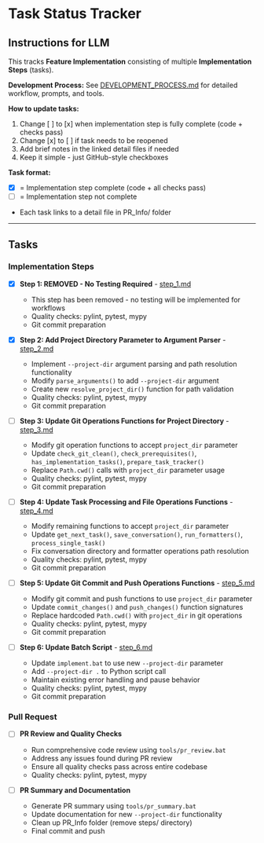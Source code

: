 # Task Status Tracker

## Instructions for LLM

This tracks **Feature Implementation** consisting of multiple **Implementation Steps** (tasks).

**Development Process:** See [DEVELOPMENT_PROCESS.md](./DEVELOPMENT_PROCESS.md) for detailed workflow, prompts, and tools.

**How to update tasks:**
1. Change [ ] to [x] when implementation step is fully complete (code + checks pass)
2. Change [x] to [ ] if task needs to be reopened
3. Add brief notes in the linked detail files if needed
4. Keep it simple - just GitHub-style checkboxes

**Task format:**
- [x] = Implementation step complete (code + all checks pass)
- [ ] = Implementation step not complete
- Each task links to a detail file in PR_Info/ folder

---

## Tasks

### Implementation Steps

- [x] **Step 1: REMOVED - No Testing Required** - [step_1.md](./steps/step_1.md)
  - This step has been removed - no testing will be implemented for workflows
  - Quality checks: pylint, pytest, mypy
  - Git commit preparation

- [x] **Step 2: Add Project Directory Parameter to Argument Parser** - [step_2.md](./steps/step_2.md)
  - Implement `--project-dir` argument parsing and path resolution functionality
  - Modify `parse_arguments()` to add `--project-dir` argument
  - Create new `resolve_project_dir()` function for path validation
  - Quality checks: pylint, pytest, mypy
  - Git commit preparation

- [ ] **Step 3: Update Git Operations Functions for Project Directory** - [step_3.md](./steps/step_3.md)
  - Modify git operation functions to accept `project_dir` parameter
  - Update `check_git_clean()`, `check_prerequisites()`, `has_implementation_tasks()`, `prepare_task_tracker()`
  - Replace `Path.cwd()` calls with `project_dir` parameter usage
  - Quality checks: pylint, pytest, mypy
  - Git commit preparation

- [ ] **Step 4: Update Task Processing and File Operations Functions** - [step_4.md](./steps/step_4.md)
  - Modify remaining functions to accept `project_dir` parameter
  - Update `get_next_task()`, `save_conversation()`, `run_formatters()`, `process_single_task()`
  - Fix conversation directory and formatter operations path resolution
  - Quality checks: pylint, pytest, mypy
  - Git commit preparation

- [ ] **Step 5: Update Git Commit and Push Operations Functions** - [step_5.md](./steps/step_5.md)
  - Modify git commit and push functions to use `project_dir` parameter
  - Update `commit_changes()` and `push_changes()` function signatures
  - Replace hardcoded `Path.cwd()` with `project_dir` in git operations
  - Quality checks: pylint, pytest, mypy
  - Git commit preparation

- [ ] **Step 6: Update Batch Script** - [step_6.md](./steps/step_6.md)
  - Update `implement.bat` to use new `--project-dir` parameter
  - Add `--project-dir .` to Python script call
  - Maintain existing error handling and pause behavior
  - Quality checks: pylint, pytest, mypy
  - Git commit preparation

### Pull Request

- [ ] **PR Review and Quality Checks**
  - Run comprehensive code review using `tools/pr_review.bat`
  - Address any issues found during PR review
  - Ensure all quality checks pass across entire codebase
  - Quality checks: pylint, pytest, mypy

- [ ] **PR Summary and Documentation**
  - Generate PR summary using `tools/pr_summary.bat`
  - Update documentation for new `--project-dir` functionality
  - Clean up PR_Info folder (remove steps/ directory)
  - Final commit and push
